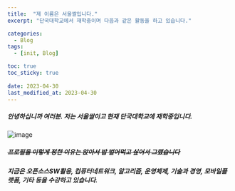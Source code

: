 ```yaml
---
title:  "제 이름은 서울쌀입니다."
excerpt: "단국대학교에서 재학중이며 다음과 같은 활동을 하고 있습니다."

categories:
  - Blog
tags:
  - [init, Blog]

toc: true
toc_sticky: true
 
date: 2023-04-30
last_modified_at: 2023-04-30
---
```

<!--본문 시작-->
##### 안녕하십니까 여러분. 저는 서울쌀이고 현재 단국대학교에 재학중입니다.

![image](https://encrypted-tbn0.gstatic.com/images?q=tbn:ANd9GcQ13OvrfNt4J9P0fXCZjhQ5UJ-xyOlLHAgu5w&usqp=CAU)

##### ~~**프로필을 이렇게 정한 이유는 앉아서 밥 벌어먹고 싶어서 그랬습니다**~~

##### 지금은 오픈소스SW활용, 컴퓨터네트워크, 알고리즘, 운영체제, 기술과 경영, 모바일플랫폼, 기타 등을 수강하고 있습니다. 

